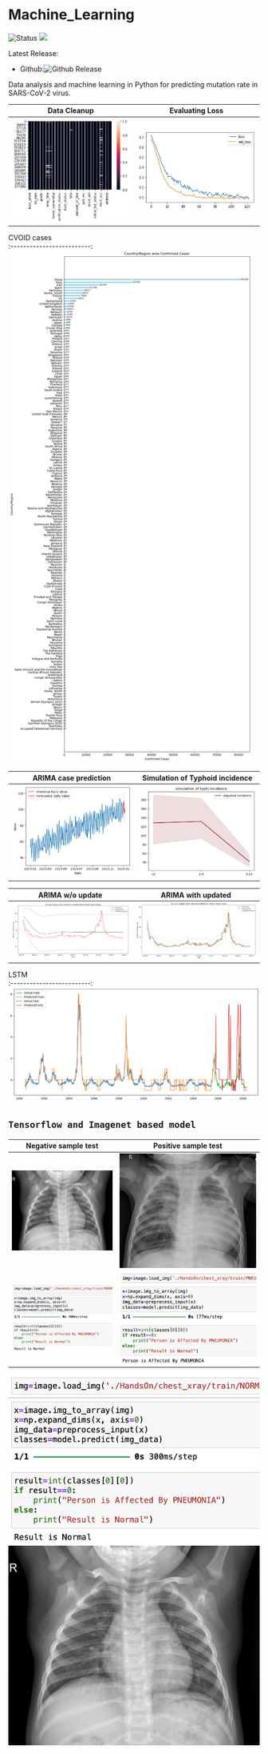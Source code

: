 # Machine_Learning

![Status](https://img.shields.io/badge/status-stable-%231fe01f)
<a href="https://doi.org/10.1016/j.imu.2021.100798"><img src="https://img.shields.io/badge/DOI-10.1016/j.imu.2021.100798-blue"></a>

Latest Release:
* Github:![Github Release](https://img.shields.io/badge/release-v1-blue)

Data analysis and machine learning in Python for predicting mutation rate in SARS-CoV-2 virus.

Data Cleanup             |  Evaluating Loss
:-------------------------:|:-------------------------:
![](https://github.com/hasanwraeth/Machine_Learning/blob/main/cleanup.jpg)  |  ![](https://github.com/hasanwraeth/Machine_Learning/blob/main/loss.jpg)

CVOID cases             
:-------------------------:
![](https://github.com/hasanwraeth/Machine_Learning/blob/main/cases.png) 

ARIMA case prediction            | Simulation of Typhoid incidence
:-------------------------:|:-------------------------:
![](https://github.com/hasanwraeth/Machine_Learning/blob/main/ARIMA_pred.png)|  ![](https://github.com/hasanwraeth/Machine_Learning/blob/main/typhi.png)

ARIMA w/o update            | ARIMA with updated
:-------------------------:|:-------------------------:
![](https://github.com/hasanwraeth/Machine_Learning/blob/main/ARIMAwoup.png)|  ![](https://github.com/hasanwraeth/Machine_Learning/blob/main/ARIMAup.png)

LSTM             
:-------------------------:
![](https://github.com/hasanwraeth/Machine_Learning/blob/main/LSTM.png) 


## `Tensorflow and Imagenet based model`
Negative sample test            | Positive sample test
:-------------------------:|:-------------------------:
<img src="https://github.com/hasanwraeth/Machine_Learning/blob/main/IM-0119-0001.jpeg" width="675">  |  ![](https://github.com/hasanwraeth/Machine_Learning/blob/main/person53_bacteria_253.jpeg)
<img src="https://github.com/hasanwraeth/Machine_Learning/blob/main/RN.png" width="675">  |  <img src="https://github.com/hasanwraeth/Machine_Learning/blob/main/RP1.png" width="675">

![](https://github.com/hasanwraeth/Machine_Learning/blob/main/RN.png)
![](https://github.com/hasanwraeth/Machine_Learning/blob/main/IM-0119-0001.jpeg)
